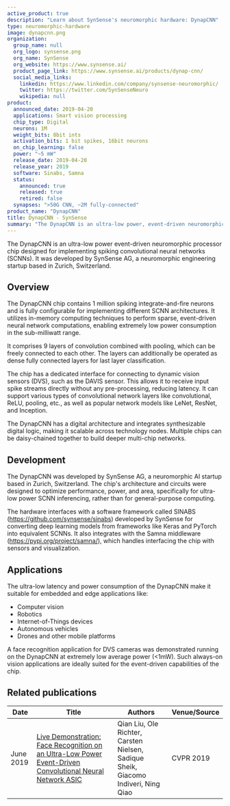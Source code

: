```yaml
---
active_product: true
description: "Learn about SynSense's neuromorphic hardware: DynapCNN"
type: neuromorphic-hardware
image: dynapcnn.png
organization:
  group_name: null
  org_logo: synsense.png
  org_name: SynSense
  org_website: https://www.synsense.ai/
  product_page_link: https://www.synsense.ai/products/dynap-cnn/
  social_media_links:
    linkedin: https://www.linkedin.com/company/synsense-neuromorphic/
    twitter: https://twitter.com/SynSenseNeuro
    wikipedia: null
product:
  announced_date: 2019-04-20
  applications: Smart vision processing
  chip_type: Digital
  neurons: 1M
  weight_bits: 8bit ints
  activation_bits: 1 bit spikes, 16bit neurons
  on_chip_learning: false
  power: "~5 mW"
  release_date: 2019-04-20
  release_year: 2019
  software: Sinabs, Samna
  status:
    announced: true
    released: true
    retired: false
  synapses: ">50G CNN, ~2M fully-connected"
product_name: "DynapCNN"
title: DynapCNN - SynSense
summary: "The DynapCNN is an ultra-low power, event-driven neuromorphic processor chip for spiking neural networks that achieves sub-milliwatt computation using in-memory techniques. With 1M neurons, it can implement convolutional network models like LeNet and ResNet, interfacing directly to sensors like DVS cameras for low-latency, always-on vision applications."
---
```


The DynapCNN is an ultra-low power event-driven neuromorphic processor chip designed for implementing spiking convolutional neural networks (SCNNs). It was developed by SynSense AG, a neuromorphic engineering startup based in Zurich, Switzerland.

## Overview

The DynapCNN chip contains 1 million spiking integrate-and-fire neurons and is fully configurable for implementing different SCNN architectures. It utilizes in-memory computing techniques to perform sparse, event-driven neural network computations, enabling extremely low power consumption in the sub-milliwatt range.

It comprises 9 layers of convolution combined with pooling, which can be freely connected to each other. The layers can additionally be operated as dense fully connected layers for last layer classification.

The chip has a dedicated interface for connecting to dynamic vision sensors (DVS), such as the DAVIS sensor. This allows it to receive input spike streams directly without any pre-processing, reducing latency. It can support various types of convolutional network layers like convolutional, ReLU, pooling, etc., as well as popular network models like LeNet, ResNet, and Inception.

The DynapCNN has a digital architecture and integrates synthesizable digital logic, making it scalable across technology nodes. Multiple chips can be daisy-chained together to build deeper multi-chip networks.

## Development

The DynapCNN was developed by SynSense AG, a neuromorphic AI startup based in Zurich, Switzerland. The chip's architecture and circuits were designed to optimize performance, power, and area, specifically for ultra-low power SCNN inferencing, rather than for general-purpose computing.

The hardware interfaces with a software framework called SINABS (https://github.com/synsense/sinabs) developed by SynSense for converting deep learning models from frameworks like Keras and PyTorch into equivalent SCNNs. It also integrates with the Samna middleware (https://pypi.org/project/samna/), which handles interfacing the chip with sensors and visualization.

## Applications

The ultra-low latency and power consumption of the DynapCNN make it suitable for embedded and edge applications like:

- Computer vision 
- Robotics
- Internet-of-Things devices
- Autonomous vehicles
- Drones and other mobile platforms

A face recognition application for DVS cameras was demonstrated running on the DynapCNN at extremely low average power (<1mW). Such always-on vision applications are ideally suited for the event-driven capabilities of the chip.

## Related publications

| Date | Title | Authors  | Venue/Source |
|------|-------|----------|------------- |
| June 2019 | [Live Demonstration: Face Recognition on an Ultra-Low Power Event-Driven Convolutional Neural Network ASIC](https://openaccess.thecvf.com/content_CVPRW_2019/html/EventVision/Liu_Live_Demonstration_Face_Recognition_on_an_Ultra-Low_Power_Event-Driven_Convolutional_CVPRW_2019_paper.html) | Qian Liu, Ole Richter, Carsten Nielsen, Sadique Sheik, Giacomo Indiveri, Ning Qiao | CVPR 2019 |

